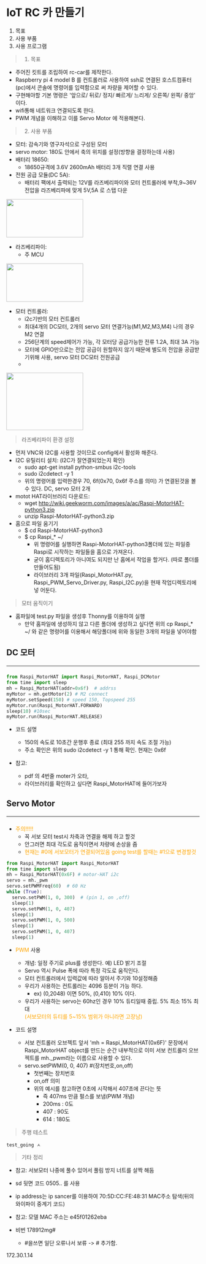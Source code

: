 # IoT RC 카 만들기

1. 목표
2. 사용 부품
3. 사용 프로그램


> 1. 목표
- 주어진 킷트를 조립하여 rc-car를 제작한다.
- Raspberry pi 4 model B 를 컨트롤러로 사용하여 ssh로 연결된 호스트컴퓨터(pc)에서 콘솔에 명령어를 입력함으로
써 차량을 제어할 수 있다.
- 구현해야할 기본 명령은 '앞으로/ 뒤로/ 정지/ 빠르게/ 느리게/ 오른쪽/ 왼쪽/ 중앙' 이다.
- wifi통해 네트워크 연결되도록 한다.
- PWM 개념을 이해하고 이를 Servo Motor 에 적용해본다.
> 2. 사용 부품
- 모터: 감속기와 영구자석으로 구성된 모터
- servo motor: 180도 안에서 축의 위치를 설정(방향을 결정하는데 사용)
- 배터리 18650:
  - 18650규격에 3.6V 2600mAh 배터리 3개 직렬 연결 사용
- 전원 공급 모듈(DC 5A): 
  - 배터리 팩에서 출력되는 12V를 라즈베리파이와 모터 컨트롤러에 부착,9~36V  전압을 라즈베리파에 맞게 5V,5A 로 스탭 다운
  
<img src="~/../../img/전원%20공급%20모듈.jpg"  width="200" height="100">

- 라즈베리파이: 
  - 주 MCU

<img src="~/../../img/raspberry4.jpg"  width="200" height="100">

- 모터 컨트롤러: 
  - i2c기반의 모터 컨트롤러
  - 최대4개의 DC모터, 2개의 servo 모터 연결가능(M1,M2,M3,M4) 나의 경우 M2 연결
  - 256단계의 speed제어가 가능, 각 모터당 공급가능한 전류 1.2A, 최대 3A 가능
  - 모터에 GPIO만으로는 전압 공급이 원할하지 않기 때문에 별도의 전압을 공급받기위해 사용, servo 모터 DC모터 전원공급
  - 
<img src="~/../../img/stepper%20motor.jpg"  width="200" height="150">

> 라즈베리파이 환경 설정
- 먼저 VNC와 I2C를 사용할 것이므로 config에서 활성화 해준다.
- I2C 유틸리티 설치: (I2C가 잘연결되었는지 확인)
  - sudo apt-get install python-smbus i2c-tools
  - sudo i2cdetect -y 1
  - 위의 명령어를 입력한경우 70, 6f(0x70, 0x6f 주소를 의미) 가 연결된것을 볼 수 있다. DC, servo 모터 2개
-  motot HAT라이브러리 다운로드:
   -  wget http://wiki.geekworm.com/images/a/ac/Raspi-MotorHAT-python3.zip
   -  unzip Raspi-MotorHAT-python3.zip
- 홈으로 파일 움기기
  - $ cd Raspi-MotorHAT-python3
  - $ cp Raspi_* ~/
    - 위 명령어를 실행하면 Raspi-MotorHAT-python3폴더에 있는 파일중 Raspi로 시작하는 파일들을 홈으로 가져온다. 
    - 굳이 홈디렉토리가 아니여도 되지만 난 홈에서 작업을 할거다. (따로 폴더를 만들어도됨)
    - 라이브러리 3개 파일(Raspi_MotorHAT.py, Raspi_PWM_Servo_Driver.py, Raspi_I2C.py)을 현재 작업디렉토리에 넣
어둔다.

> 모터 움직이기

- 홈파일에 test.py 파일을 생성후 Thonny를 이용하여 실행
  - 만약 홈파일에 생성하지 않고 다른 폴더에 생성하고 싶다면 위의 cp Raspi_* ~/ 와 같은 명령어를 이용해서 해당폴더에 위와 동일한 3개의 파일을 넣어야함 

 ## DC 모터<hr/>
```py
from Raspi_MotorHAT import Raspi_MotorHAT, Raspi_DCMotor
from time import sleep
mh = Raspi_MotorHAT(addr=0x6f)  # addrss
myMotor = mh.getMotor(2) # M2 connect  
myMotor.setSpeed(150) # speed 150, Topspeed 255
myMotor.run(Raspi_MotorHAT.FORWARD)  
sleep(10) #10sec
myMotor.run(Raspi_MotorHAT.RELEASE)
```
- 코드 설명
  - 150의 속도로 10초간 운행후 종료 (최대 255 까지 속도 조절 가능)
  - 주소 확인은 위의 sudo i2cdetect -y 1 통해 확인. 현재는 0x6f

- 참고: 
  - pdf 의 4번줄 moter가 오타, 
  - 라이브러리를 확인하고 싶다면 Raspi_MotorHAT에 들어가보자

 ## Servo Motor <hr/>


- <span style="color:orange">주의!!!!!</span>
  - 꼭 서보 모터 test시 차축과 연결을 해제 하고 할것
  - 안그러면 최대 각도로 움직이면서 차량에 손상을 줌
  - <span style="color:orange">현재는 #0에 서보모터가 연결되어있음 going test를 할때는 #1으로 변경할것</span>
```py
from Raspi_MotorHAT import Raspi_MotorHAT
from time import sleep
mh = Raspi_MotorHAT(0x6F) # motor-HAT i2c
servo = mh._pwm
servo.setPWMFreq(60)  # 60 Hz
while (True):
  servo.setPWM(1, 0, 300)  # (pin 1, on ,off)
  sleep(1)
  servo.setPWM(1, 0, 407)
  sleep(1)
  servo.setPWM(1, 0, 500)
  sleep(1)
  servo.setPWM(1, 0, 407)
  sleep(1)
```
- <span style="color:orange">PWM</span> 사용
  - 개념: 일정 주기로 plus를 생성한다. 예) LED 밝기 조절
  - Servo 역시 Pulse 폭에 따라 특정 각도로 움직인다.
  - 모터 컨트롤러에서 입력값에 따라 알아서 주기와 10설정해줌
  - 우리가 사용하는 컨트롤러는 4096 등분이 가능 하다.
    - ex) (0,2048) 이면 50%, (0,410) 10% 이다.
  - 우리가 사용하는 servo는 60hz인 경우 10% 듀티일때 중립. 5% 최소 15% 최대<br><span style="color:orange">(서보모터의 듀티를 5~15% 범위가 아니라면 고장남)</span>

- 코드 설명
  - 서보 컨트롤러 오브젝트 앞서 'mh = Raspi_MotorHAT(0x6F)' 문장에서 Raspi_MotorHAT object를 만드는 순간 내부적으로 이미 서보 컨트롤러 오브젝트를 mh._pwm라는 이름으로 사용할 수 있다.
  - servo.setPWM(0, 0, 407) #(장치번호,on,off)
    - 첫번째는 장치번호
    - on,off 의미 
    - 위의 예시를 참고하면 0초에 시작해서 407초에 끈다는 뜻
      - 즉 407ms 만큼 펄스를 보냄(PWM 개념) 
      - 200ms : 0도 
      - 407 : 90도
      - 614 : 180도  
> 주행 테스트
```
test_going ㅅ
```


> 기타 정리
- 참고: 서보모터 나중에 풀수 있어서 풀림 방지 너트를 살짝 해둠

- sd 뒷면 코드 0505.. 를 사용
- ip address는 ip sancer를 이용하여 70:5D:CC:FE:48:31 MAC주소 탐색(뒤의 와이파이 중계기 코드)
- 참고: 모델 MAC 주소는 e45f01262eba 
- 비번 178912mg#
  - #을쓰면 일단 오류나서 보류 -> # 추가함.  

172.30.1.14
